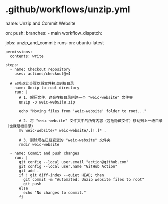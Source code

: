 # .github/workflows/unzip.yml

name: Unzip and Commit Website

on:
  push:
    branches:
      - main
  workflow_dispatch:

jobs:
  unzip_and_commit:
    runs-on: ubuntu-latest

    permissions:
      contents: write

    steps:
      - name: Checkout repository
        uses: actions/checkout@v4

      # 已修改此步骤以将文件移动到根目录
      - name: Unzip to root directory
        run: |
          # 1. 解压文件，这会在根目录创建一个 "weic-website" 文件夹
          unzip -o weic-website.zip
          
          echo "Moving files from 'weic-website' folder to root..."
          
          # 2. 将 "weic-website" 文件夹中的所有内容（包括隐藏文件）移动到上一级目录（也就是根目录）
          mv weic-website/* weic-website/.[!.]* .
          
          # 3. 删除现在已经变空的 "weic-website" 文件夹
          rmdir weic-website

      - name: Commit and push changes
        run: |
          git config --local user.email "action@github.com"
          git config --local user.name "GitHub Action"
          git add .
          if ! git diff-index --quiet HEAD; then
            git commit -m "Automated: Unzip website files to root"
            git push
          else
            echo "No changes to commit."
          fi
